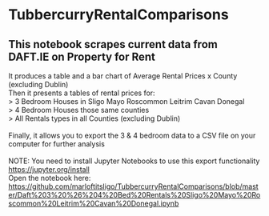 # TubbercurryRentalComparisons <BR>

## This notebook scrapes current data from DAFT.IE on Property for Rent <BR>
It produces a table and a bar chart of Average Rental Prices x County (excluding Dublin) <BR>
Then it presents a tables of rental prices for: <BR>
        >  3 Bedroom Houses in Sligo Mayo Roscommon Leitrim Cavan Donegal <BR>
        >  4 Bedroom Houses those same counties <BR>
        >  All Rentals types in all Counties (excluding Dublin) <BR>
<BR>
Finally, it allows you to export the 3 & 4 bedroom data to a CSV file on your computer for further analysis <BR><BR>
        NOTE: You need to install Jupyter Notebooks to use this export functionality https://jupyter.org/install<BR>
        Open the notebook here:<BR>
https://github.com/marloftitsligo/TubbercurryRentalComparisons/blob/master/Daft%203%20%26%204%20Bed%20Rentals%20Sligo%20Mayo%20Roscommon%20Leitrim%20Cavan%20Donegal.ipynb
